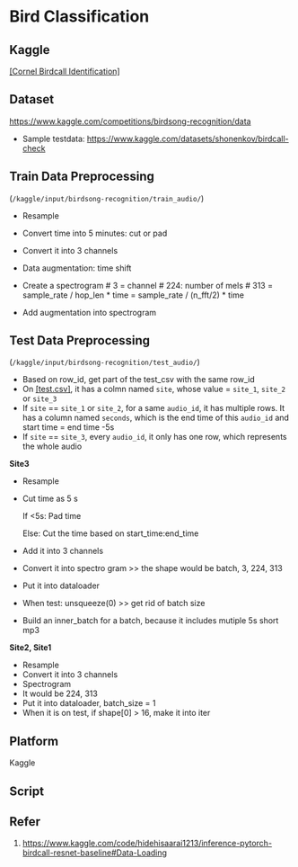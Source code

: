 # Bird Classification
## Kaggle
[[Cornel Birdcall Identification]](https://www.kaggle.com/competitions/birdsong-recognition/overview)

## Dataset
https://www.kaggle.com/competitions/birdsong-recognition/data
- Sample testdata: https://www.kaggle.com/datasets/shonenkov/birdcall-check


## Train Data Preprocessing
(`/kaggle/input/birdsong-recognition/train_audio/`)
- Resample
- Convert time into 5 minutes: cut or pad
- Convert it into 3 channels
- Data augmentation: time shift
- Create a spectrogram
                # 3 = channel
                # 224: number of mels
                # 313 = sample_rate / hop_len * time = sample_rate / (n_fft/2) * time

- Add augmentation into spectrogram

## Test Data Preprocessing 
(`/kaggle/input/birdsong-recognition/test_audio/`)
- Based on row_id, get part of the test_csv with the same row_id
- On [[test.csv]](`/kaggle/input/birdcall-check/test.csv`), it has a colmn named `site`, whose value = `site_1`, `site_2` or `site_3`
- If `site` == `site_1` or `site_2`, for a same `audio_id`, it has multiple rows. It has a column named `seconds`, which is the end time of this `audio_id` and start time = end time -5s
- If `site` == `site_3`, every `audio_id`, it only has one row, which represents the whole audio 

<b>Site3</b>
  - Resample
  - Cut time as 5 s

      If <5s: Pad time

      Else: Cut the time based on start_time:end_time
  - Add it into 3 channels
  - Convert it into spectro gram >> the shape would be batch, 3, 224, 313
  - Put it into dataloader
  - When test: unsqueeze(0) >> get rid of batch size 
  - Build an inner_batch for a batch, because it includes mutiple 5s short mp3 

<b>Site2, Site1</b>
- Resample
- Convert it into 3 channels
- Spectrogram
- It would be 224, 313
- Put it into dataloader, batch_size = 1
- When it is on test, if shape[0] > 16, make it into iter

## Platform
Kaggle 

## Script



## Refer
1. https://www.kaggle.com/code/hidehisaarai1213/inference-pytorch-birdcall-resnet-baseline#Data-Loading
